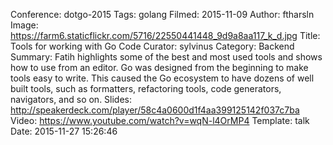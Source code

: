 Conference: dotgo-2015
Tags: golang
Filmed: 2015-11-09
Author: ftharsln
Image: https://farm6.staticflickr.com/5716/22550441448_9d9a8aa117_k_d.jpg
Title: Tools for working with Go Code
Curator: sylvinus
Category: Backend
Summary: Fatih highlights some of the best and most used tools and shows how to use from an editor. Go was designed from the beginning to make tools easy to write. This caused the Go ecosystem to have dozens of well built tools, such as formatters, refactoring tools, code generators, navigators, and so on. 
Slides: http://speakerdeck.com/player/58c4a0600d1f4aa399125142f037c7ba
Video: https://www.youtube.com/watch?v=wqN-l4OrMP4
Template: talk
Date: 2015-11-27 15:26:46